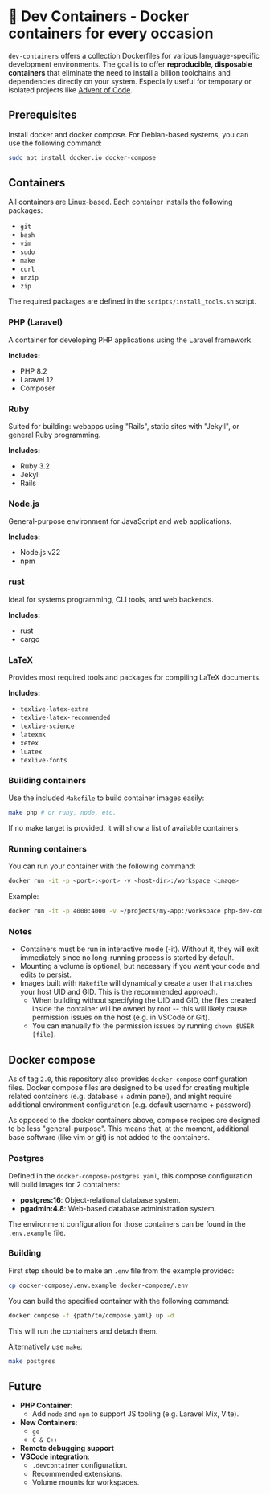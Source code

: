 # 🐋 Dev Containers - Docker containers for every occasion

`dev-containers` offers a collection Dockerfiles for various language-specific development environments. The goal is to offer **reproducible, disposable containers** that eliminate the need to install a billion toolchains and dependencies directly on your system. Especially useful for temporary or isolated projects like [Advent of Code](https://adventofcode.com/).

## Prerequisites

Install docker and docker compose. For Debian-based systems, you can use the following command:
```sh
sudo apt install docker.io docker-compose
```

## Containers

All containers are Linux-based. Each container installs the following packages:
- `git`
- `bash`
- `vim`
- `sudo`
- `make`
- `curl`
- `unzip`
- `zip`

The required packages are defined in the `scripts/install_tools.sh` script.

### PHP (Laravel)
A container for developing PHP applications using the Laravel framework.

**Includes:**
- PHP 8.2
- Laravel 12
- Composer

### Ruby
Suited for building: webapps using "Rails", static sites with "Jekyll", or general Ruby programming.

**Includes:**
- Ruby 3.2
- Jekyll
- Rails

### Node.js
General-purpose environment for JavaScript and web applications.

**Includes:**
- Node.js v22
- npm

### rust
Ideal for systems programming, CLI tools, and web backends.

**Includes:**
- rust
- cargo

### LaTeX
Provides most required tools and packages for compiling LaTeX documents.

**Includes:**
- `texlive-latex-extra`
- `texlive-latex-recommended`
- `texlive-science`
- `latexmk`
- `xetex`
- `luatex`
- `texlive-fonts`

### Building containers

Use the included `Makefile` to build container images easily:
```sh
make php # or ruby, node, etc.
```

If no make target is provided, it will show a list of available containers.

### Running containers

You can run your container with the following command:
```sh
docker run -it -p <port>:<port> -v <host-dir>:/workspace <image>
```

Example:
```sh
docker run -it -p 4000:4000 -v ~/projects/my-app:/workspace php-dev-container:1.0
```

### Notes
- Containers must be run in interactive mode (-it). Without it, they will exit immediately since no long-running process is started by default.
- Mounting a volume is optional, but necessary if you want your code and edits to persist.
- Images built with `Makefile` will dynamically create a user that matches your host UID and GID. This is the recommended approach. 
  - When building without specifying the UID and GID, the files created inside the container will be owned by root -- this will likely cause permission issues on the host (e.g. in VSCode or Git).
  - You can manually fix the permission issues by running `chown $USER [file]`.

## Docker compose

As of tag `2.0`, this repository also provides `docker-compose` configuration files. Docker compose files are designed to be used for creating multiple related containers (e.g. database + admin panel), and might require additional environment configuration (e.g. default username + password).

As opposed to the docker containers above, compose recipes are designed to be less "general-purpose". This means that, at the moment, additional base software (like vim or git) is not added to the containers.

### Postgres
Defined in the `docker-compose-postgres.yaml`, this compose configuration will build images for 2 containers:
- **postgres:16**: Object-relational database system.
- **pgadmin:4.8**: Web-based database administration system.

The environment configuration for those containers can be found in the `.env.example` file.

### Building

First step should be to make an `.env` file from the example provided:
```sh
cp docker-compose/.env.example docker-compose/.env
```

You can build the specified container with the following command:
```sh
docker compose -f {path/to/compose.yaml} up -d
```

This will run the containers and detach them.

Alternatively use `make`:
```sh
make postgres
```

## Future
- **PHP Container**:
  - Add `node` and `npm` to support JS tooling (e.g. Laravel Mix, Vite).
- **New Containers**:
  - `go`
  - `C & C++`
- **Remote debugging support**
- **VSCode integration**:
  - `.devcontainer` configuration.
  - Recommended extensions.
  - Volume mounts for workspaces.